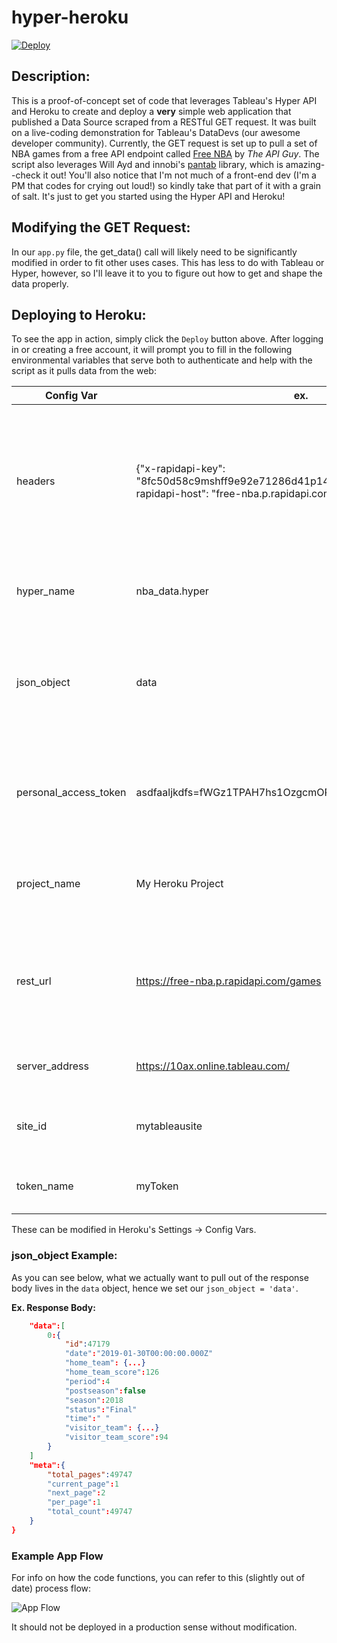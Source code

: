 # hyper-heroku

[![Deploy](https://www.herokucdn.com/deploy/button.svg)](https://heroku.com/deploy?template=https://github.com/tsjoblad/hyper-heroku/edit/master)


## Description:
This is a proof-of-concept set of code that leverages Tableau's Hyper API and Heroku to create and deploy a **very** simple web application that published a Data Source scraped from a RESTful GET request. It was built on a live-coding demonstration for Tableau's DataDevs (our awesome developer community). Currently, the GET request is set up to pull a set of NBA games from a free API endpoint called [Free NBA](https://rapidapi.com/theapiguy/api/free-nba) by *The API Guy*. The script also leverages Will Ayd and innobi's [pantab](https://pantab.readthedocs.io/en/latest/) library, which is amazing--check it out! You'll also notice that I'm not much of a front-end dev (I'm a PM that codes for crying out loud!) so kindly take that part of it with a grain of salt. It's just to get you started using the Hyper API and Heroku!


## Modifying the GET Request:
In our `app.py` file, the get_data() call will likely need to be significantly modified in order to fit other uses cases. This has less to do with Tableau or Hyper, however, so I'll leave it to you to figure out how to get and shape the data properly.

## Deploying to Heroku:
To see the app in action, simply click the `Deploy` button above. After logging in or creating a free account, it will prompt you to fill in the following environmental variables that serve both to authenticate and help with the script as it pulls data from the web:

| Config Var | ex. | purpose |
|-|-|-|
| headers | {"x-rapidapi-key": "8fc50d58c9mshff9e92e71286d41p14294bjsnfbae10247997","x-rapidapi-host": "free-nba.p.rapidapi.com"} | Provides additional data for the GET request (like keys or tokens). Must be structured like a python `Dict`. |
| hyper_name | nba_data.hyper | Names the `.hyper` file. Must have file extension. |
| json_object | data | Helps parse the data from the JSON output of the REST request. See below screenshot. |
| personal_access_token | asdfaaljkdfs=fWGz1TPAH7hs1OzgcmORTfsrT5 | Token value provided for Tableau Auth. (Ex. is obviously fake). |
| project_name | My Heroku Project | Name of Tableau Project to publish the data source. |
| rest_url | https://free-nba.p.rapidapi.com/games | URL for GET request. May include auth token if not provided in header. |
| server_address | https://10ax.online.tableau.com/ | Server or Online address to publish to. |
| site_id | mytableausite | Name of the Server or Online Site to publish to. |
| token_name | myToken | Name of the Tableau PAT to use for auth. |

These can be modified in Heroku's Settings -> Config Vars.

### json_object Example:
As you can see below, what we actually want to pull out of the response body lives in the `data` object, hence we set our `json_object = 'data'`.

**Ex. Response Body:**
```json
	"data":[
		0:{
			"id":47179
			"date":"2019-01-30T00:00:00.000Z"
			"home_team": {...}
			"home_team_score":126
			"period":4
			"postseason":false
			"season":2018
			"status":"Final"
			"time":" "
			"visitor_team": {...}
			"visitor_team_score":94
		}
	]
	"meta":{
		"total_pages":49747
		"current_page":1
		"next_page":2
		"per_page":1
		"total_count":49747
	}
}
```

### Example App Flow
For info on how the code functions, you can refer to this (slightly out of date) process flow:

![App Flow](../static/app_flow.png)



It should not be deployed in a production sense without modification.
